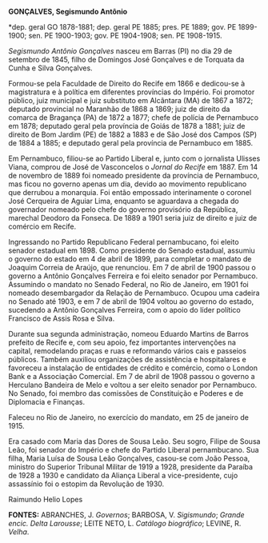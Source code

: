 **GONÇALVES, Segismundo Antônio**

\*dep. geral GO 1878-1881; dep. geral PE 1885; pres. PE 1889; gov. PE
1899-1900; sen. PE 1900-1903; gov. PE 1904-1908; sen. PE 1908-1915.

*Segismundo Antônio Gonçalves* nasceu em Barras (PI) no dia 29 de
setembro de 1845, filho de Domingos José Gonçalves e de Torquata da
Cunha e Silva Gonçalves.

Formou-se pela Faculdade de Direito do Recife em 1866 e dedicou-se à
magistratura e à política em diferentes províncias do Império. Foi
promotor público, juiz municipal e juiz substituto em Alcântara (MA) de
1867 a 1872; deputado provincial no Maranhão de 1868 a 1869; juiz de
direito da comarca de Bragança (PA) de 1872 a 1877; chefe de polícia de
Pernambuco em 1878; deputado geral pela província de Goiás de 1878 a
1881; juiz de direito de Bom Jardim (PE) de 1882 a 1883 e de São José
dos Campos (SP) de 1884 a 1885; e deputado geral pela província de
Pernambuco em 1885.

Em Pernambuco, filiou-se ao Partido Liberal e, junto com o jornalista
Ulisses Viana, comprou de José de Vasconcelos o *Jornal do Recife* em
1887. Em 14 de novembro de 1889 foi nomeado presidente da província de
Pernambuco, mas ficou no governo apenas um dia, devido ao movimento
republicano que derrubou a monarquia. Foi então empossado interinamente
o coronel José Cerqueira de Aguiar Lima, enquanto se aguardava a chegada
do governador nomeado pelo chefe do governo provisório da República,
marechal Deodoro da Fonseca. De 1889 a 1901 seria juiz de direito e juiz
de comércio em Recife.

Ingressando no Partido Republicano Federal pernambucano, foi eleito
senador estadual em 1898. Como presidente do Senado estadual, assumiu o
governo do estado em 4 de abril de 1899, para completar o mandato de
Joaquim Correia de Araújo, que renunciou. Em 7 de abril de 1900 passou o
governo a Antônio Gonçalves Ferreira e foi eleito senador por
Pernambuco. Assumindo o mandato no Senado Federal, no Rio de Janeiro, em
1901 foi nomeado desembargador da Relação de Pernambuco. Ocupou uma
cadeira no Senado até 1903, e em 7 de abril de 1904 voltou ao governo do
estado, sucedendo a Antônio Gonçalves Ferreira, com o apoio do líder
político Francisco de Assis Rosa e Silva.

Durante sua segunda administração, nomeou Eduardo Martins de Barros
prefeito de Recife e, com seu apoio, fez importantes intervenções na
capital, remodelando praças e ruas e reformando vários cais e passeios
públicos. Também auxiliou organizações de assistência e hospitalares e
favoreceu a instalação de entidades de crédito e comércio, como o London
Bank e a Associação Comercial. Em 7 de abril de 1908 passou o governo a
Herculano Bandeira de Melo e voltou a ser eleito senador por Pernambuco.
No Senado, foi membro das comissões de Constituição e Poderes e de
Diplomacia e Finanças.

Faleceu no Rio de Janeiro, no exercício do mandato, em 25 de janeiro de
1915.

Era casado com Maria das Dores de Sousa Leão. Seu sogro, Filipe de Sousa
Leão, foi senador do Império e chefe do Partido Liberal pernambucano.
Sua filha, Maria Luísa de Sousa Leão Gonçalves, casou-se com João
Pessoa, ministro do Superior Tribunal Militar de 1919 a 1928, presidente
da Paraíba de 1928 a 1930 e candidato da Aliança Liberal a
vice-presidente, cujo assassínio foi o estopim da Revolução de 1930.

Raimundo Helio Lopes

**FONTES:** ABRANCHES, J. *Governos*; BARBOSA, V. *Sigismundo*; *Grande
encic. Delta Larousse*; LEITE NETO, L. *Catálogo biográfico*; LEVINE, R.
*Velha*.
